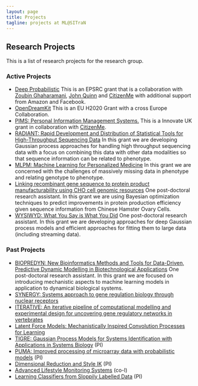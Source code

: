 ```yaml
---
layout: page
title: Projects
tagline: projects at ML@SITraN
---
```


Research Projects
-----------------

This is a list of research projects for the research group.

### Active Projects

- [Deep Probabilistic](./deep/) This is an EPSRC grant that is a collaboration with [Zoubin Ghaharamani](http://mlg.eng.cam.ac.uk/zoubin/), [John Quinn](http://air.ug/~jquinn/) and [CitizenMe](http://www.citizenme.com) with additional support from Amazon and Facebook. 
- [OpenDreamKit](./opendreamkit/) This is an EU H2020 Grant with a cross Europe Collaboration.
- [PIMS: Personal Information Management Systems.](./pims/) This is a
    Innovate UK grant in collaboration with
    [CitizenMe](http://www.citizenme.com).
- [RADIANT: Rapid Development and Distribution of Statistical Tools
    for High-Throughput Sequencing Data](./radiant/) In this grant we
    are developing Gaussian process approaches for handling high
    throughput sequencing data with a focus on combining this data with
    other data modalities so that sequence information can be related
    to phenotype.
- [MLPM: Machine Learning for Personalized Medicine](./mlpm/) In this
    grant we are concerned with the challenges of massively missing data
    in phenotype and relating genotype to phenotype.
- [Linking recombinant gene sequence to protein product
    manufacturability using CHO cell genomic resources](./recombinant/)
    One post-doctoral research assistant. In this grant we are using
    Bayesian optimization techniques to predict improvements in protein
    production efficiency given sequence information from Chinese
    Hamster Ovary Cells.
- [WYSIWYD: What You Say is What You Did](./wysiwyd/) One
    post-doctoral research assistant. In this grant we are developing
    approaches for deep Gaussian process models and efficient approaches
    for fitting them to large data (including streaming data).

### Past Projects

- [BIOPREDYN: New Bioinformatics Methods and Tools for Data-Driven,
    Predictive Dynamic Modelling in Biotechnological
    Applications](./biopredyn/) One post-doctoral research assistant. In
    this grant we are focused on introducing mechanistic aspects to
    machine learning models in application to dynamical
    biological systems.
- [SYNERGY: Systems approach to gene regulation biology through
    nuclear receptors](./synergy/)
- [ITERATIVE: An iterative pipeline of computational modelling and experimental design for uncovering gene regulatory networks in vertebrates](./iterative/)
- [Latent Force Models: Mechanistically Inspired Convolution Processes
    for Learning](./mechanistic/)
- [TIGRE: Gaussian Process Models for Systems Identification with
    Applications in Systems Biology](./tigre/) (PI)
- [PUMA: Improved processing of microarray data with probabilistic
    models](./pipeline/) (PI)
- [Dimensional Reduction and Style IK](./motion/) (PI)
- [Advanced Lifestyle Monitoring Systems](./alms/) (co-I)
- [Learning Classifiers from Sloppily Labelled Data](./sloppy/) (PI)

